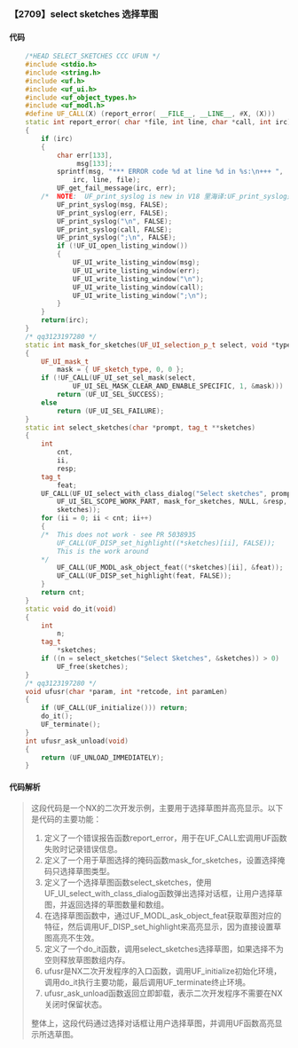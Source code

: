 ### 【2709】select sketches 选择草图

#### 代码

```cpp
    /*HEAD SELECT_SKETCHES CCC UFUN */  
    #include <stdio.h>  
    #include <string.h>  
    #include <uf.h>  
    #include <uf_ui.h>  
    #include <uf_object_types.h>  
    #include <uf_modl.h>  
    #define UF_CALL(X) (report_error( __FILE__, __LINE__, #X, (X)))  
    static int report_error( char *file, int line, char *call, int irc)  
    {  
        if (irc)  
        {  
            char err[133],  
                 msg[133];  
            sprintf(msg, "*** ERROR code %d at line %d in %s:\n+++ ",  
                irc, line, file);  
            UF_get_fail_message(irc, err);  
        /*  NOTE:  UF_print_syslog is new in V18 里海译:UF_print_syslog是V18中的新功能，仅回答译文，不要添加无关的废话。 */  
            UF_print_syslog(msg, FALSE);  
            UF_print_syslog(err, FALSE);  
            UF_print_syslog("\n", FALSE);  
            UF_print_syslog(call, FALSE);  
            UF_print_syslog(";\n", FALSE);  
            if (!UF_UI_open_listing_window())  
            {  
                UF_UI_write_listing_window(msg);  
                UF_UI_write_listing_window(err);  
                UF_UI_write_listing_window("\n");  
                UF_UI_write_listing_window(call);  
                UF_UI_write_listing_window(";\n");  
            }  
        }  
        return(irc);  
    }  
    /* qq3123197280 */  
    static int mask_for_sketches(UF_UI_selection_p_t select, void *type)  
    {  
        UF_UI_mask_t  
            mask = { UF_sketch_type, 0, 0 };  
        if (!UF_CALL(UF_UI_set_sel_mask(select,  
                UF_UI_SEL_MASK_CLEAR_AND_ENABLE_SPECIFIC, 1, &mask)))  
            return (UF_UI_SEL_SUCCESS);  
        else  
            return (UF_UI_SEL_FAILURE);  
    }  
    static int select_sketches(char *prompt, tag_t **sketches)  
    {  
        int  
            cnt,  
            ii,  
            resp;  
        tag_t  
            feat;  
        UF_CALL(UF_UI_select_with_class_dialog("Select sketches", prompt,  
            UF_UI_SEL_SCOPE_WORK_PART, mask_for_sketches, NULL, &resp, &cnt,  
            sketches));  
        for (ii = 0; ii < cnt; ii++)  
        {  
        /*  This does not work - see PR 5038935  
            UF_CALL(UF_DISP_set_highlight((*sketches)[ii], FALSE));  
            This is the work around  
        */  
            UF_CALL(UF_MODL_ask_object_feat((*sketches)[ii], &feat));  
            UF_CALL(UF_DISP_set_highlight(feat, FALSE));  
        }  
        return cnt;  
    }  
    static void do_it(void)  
    {  
        int  
            n;  
        tag_t  
            *sketches;  
        if ((n = select_sketches("Select Sketches", &sketches)) > 0)  
            UF_free(sketches);  
    }  
    /* qq3123197280 */  
    void ufusr(char *param, int *retcode, int paramLen)  
    {  
        if (UF_CALL(UF_initialize())) return;  
        do_it();  
        UF_terminate();  
    }  
    int ufusr_ask_unload(void)  
    {  
        return (UF_UNLOAD_IMMEDIATELY);  
    }

```

#### 代码解析

> 这段代码是一个NX的二次开发示例，主要用于选择草图并高亮显示。以下是代码的主要功能：
>
> 1. 定义了一个错误报告函数report_error，用于在UF_CALL宏调用UF函数失败时记录错误信息。
> 2. 定义了一个用于草图选择的掩码函数mask_for_sketches，设置选择掩码只选择草图类型。
> 3. 定义了一个选择草图函数select_sketches，使用UF_UI_select_with_class_dialog函数弹出选择对话框，让用户选择草图，并返回选择的草图数量和数组。
> 4. 在选择草图函数中，通过UF_MODL_ask_object_feat获取草图对应的特征，然后调用UF_DISP_set_highlight来高亮显示，因为直接设置草图高亮不生效。
> 5. 定义了一个do_it函数，调用select_sketches选择草图，如果选择不为空则释放草图数组内存。
> 6. ufusr是NX二次开发程序的入口函数，调用UF_initialize初始化环境，调用do_it执行主要功能，最后调用UF_terminate终止环境。
> 7. ufusr_ask_unload函数返回立即卸载，表示二次开发程序不需要在NX关闭时保留状态。
>
> 整体上，这段代码通过选择对话框让用户选择草图，并调用UF函数高亮显示所选草图。
>
